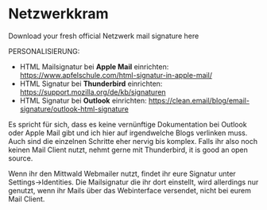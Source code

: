 # Netzwerkkram

Download your fresh official Netzwerk mail signature here

PERSONALISIERUNG:



+ HTML Mailsignatur bei **Apple Mail** einrichten: https://www.apfelschule.com/html-signatur-in-apple-mail/
+ HTML Signatur bei **Thunderbird** einrichten: https://support.mozilla.org/de/kb/signaturen
+ HTML Signatur bei **Outlook** einrichten: https://clean.email/blog/email-signature/outlook-html-signature

Es spricht für sich, dass es keine vernünftige Dokumentation bei Outlook oder Apple Mail gibt und ich hier auf irgendwelche Blogs verlinken muss. Auch sind die einzelnen Schritte eher nervig bis komplex. Falls ihr also noch keinen Mail Client nutzt, nehmt gerne mit Thunderbird, it is good an open source.

Wenn ihr den Mittwald Webmailer nutzt, findet ihr eure Signatur unter Settings->Identities. Die Mailsignatur die ihr dort einstellt, wird allerdings nur genutzt, wenn ihr Mails über das Webinterface versendet, nicht bei eurem Mail Client.